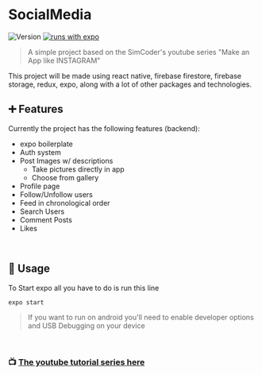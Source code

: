 # SocialMedia

![Version](https://img.shields.io/badge/version-0.1-blue.svg?cacheSeconds=2592000)
[![runs with expo](https://img.shields.io/badge/Runs%20with%20Expo-000.svg?style=flat-square&logo=EXPO&labelColor=f3f3f3&logoColor=000)](https://expo.io/)

> A simple project based on the SimCoder's youtube series &#34;Make an App like INSTAGRAM&#34;

This project will be made using react native, firebase firestore, firebase storage, redux, expo, along with a lot of other packages and technologies.

## ➕ Features

Currently the project has the following features (backend):
  * expo boilerplate
  * Auth system 
  * Post Images w/ descriptions
    * Take pictures directly in app
    * Choose from gallery
  * Profile page
  * Follow/Unfollow users
  * Feed in chronological order
  * Search Users
  * Comment Posts
  * Likes
  
<br>

## 📱 Usage

To Start expo all you have to do is run this line
```sh
expo start
```

>If you want to run on android you'll need to enable developer options and USB Debugging on your device
<br>

### 📺 [**The youtube tutorial series here**](https://www.youtube.com/watch?v=xE8UEX7vXVQ&list=PLxabZQCAe5fgatwOQny9wKJVs4YD6xkf1)


